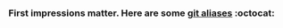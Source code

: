 ###  First impressions matter. Here are some [git aliases](https://github.com/ddelange/new-mac-setup#aliases) :octocat:
